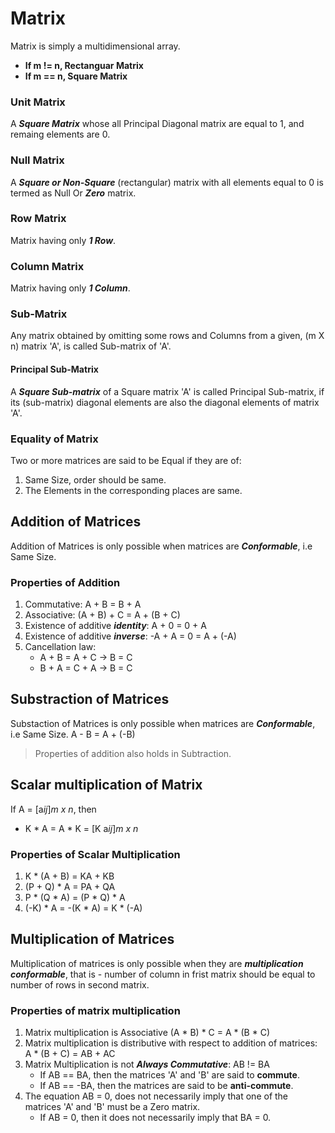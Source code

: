 # Matrix
Matrix is simply a multidimensional array.

- **If m != n, Rectanguar Matrix**
- **If m == n, Square Matrix**

### Unit Matrix
A ***Square Matrix*** whose all Principal Diagonal matrix are equal to 1, and remaing elements are 0.

### Null Matrix 
A ***Square or Non-Square*** (rectangular) matrix with all elements equal to 0 is termed as Null Or ***Zero*** matrix.

### Row Matrix
Matrix having only ***1 Row***.

### Column Matrix
Matrix having only ***1 Column***.

### Sub-Matrix
Any matrix obtained by omitting some rows and Columns from a given, (m X n) matrix 'A', is called Sub-matrix of 'A'.

#### Principal Sub-Matrix
A ***Square Sub-matrix*** of a Square matrix 'A' is called Principal Sub-matrix, if its (sub-matrix) diagonal elements are also the diagonal elements of matrix 'A'.

### Equality of Matrix
Two or more matrices are said to be Equal if they are of:
1. Same Size, order should be same.
2. The Elements in the corresponding places are same.


## Addition of Matrices
Addition of Matrices is only possible when matrices are ***Conformable***, i.e Same Size.

### Properties of Addition
1. Commutative: A + B = B + A
2. Associative: (A + B) + C = A + (B + C)
3. Existence of additive ***identity***: A + 0 = 0 + A
4. Existence of additive ***inverse***: -A + A = 0 = A + (-A)
5. Cancellation law:
   - A + B = A + C -> B = C
   - B + A = C + A -> B = C

## Substraction of Matrices
Substaction of Matrices is only possible when matrices are ***Conformable***, i.e Same Size.
A - B = A + (-B)

> Properties of addition also holds in Subtraction.

## Scalar multiplication of Matrix
If A = \[a*ij*]*m x n*, then
- K * A = A * K = \[K a*ij*]*m x n*

### Properties of Scalar Multiplication
1. K * (A + B) = KA + KB
2. (P + Q) * A = PA + QA
3. P * (Q * A) = (P * Q) * A
4. (-K) * A = -(K * A) = K * (-A)

## Multiplication of Matrices
Multiplication of matrices is only possible when they are ***multiplication conformable***, that is  - number of column in frist matrix should be equal to number of rows in second matrix.

### Properties of matrix multiplication
1. Matrix multiplication is Associative (A * B) * C = A * (B * C)
2. Matrix multiplication is distributive with respect to addition of matrices: A * (B + C) = AB + AC
3. Matrix Multiplication is not ***Always Commutative***: AB != BA
   - If AB == BA, then the matrices 'A' and 'B' are said to **commute**.
   - If AB == -BA, then the matrices are said to be **anti-commute**.
4. The equation AB = 0, does not necessarily imply that one of the matrices 'A' and 'B' must be a Zero matrix.
   - If AB = 0, then it does not necessarily imply that BA = 0.
















